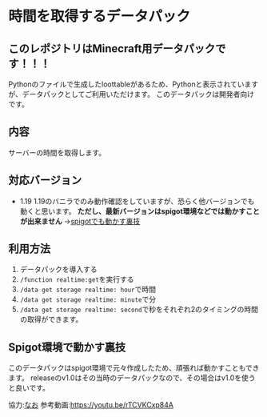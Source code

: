 # 時間を取得するデータパック
## このレポジトリはMinecraft用**データパック**です！！！
Pythonのファイルで生成したloottableがあるため、Pythonと表示されていますが、データパックとしてご利用いただけます。
このデータパックは開発者向けです。
## 内容
サーバーの時間を取得します。

## 対応バージョン
-   1.19
1.19のバニラでのみ動作確認をしていますが、恐らく他バージョンでも動くと思います。
__ただし、最新バージョンはspigot環境などでは動かすことが出来ません__
→[spigotでも動かす裏技](#spigot環境で動かす裏技)
## 利用方法
1. データパックを導入する
2. ``/function realtime:get``を実行する
3. ``/data get storage realtime: hour``で時間
4. ``/data get storage realtime: minute``で分
5. ``/data get storage realtime: second``で秒をそれぞれ2のタイミングの時間の取得ができます。

## Spigot環境で動かす裏技
このデータパックはspigot環境で元々作成したため、頑張れば動かすこともできます。
releaseのv1.0はその当時のデータパックなので、その場合はv1.0を使うと良いです。


協力:[なお](https://twitter.com/nao2002_)
参考動画:https://youtu.be/rTCVKCxp84A
